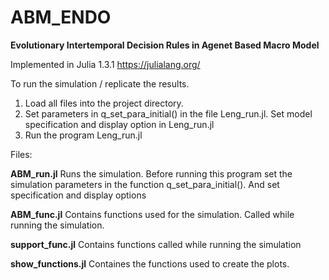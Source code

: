 # ABM_ENDO

**Evolutionary Intertemporal Decision Rules in Agenet Based Macro Model**

Implemented in Julia 1.3.1 https://julialang.org/


To run the simulation / replicate the results.
1.  Load all files into the project directory.
2.	Set parameters in q_set_para_initial() in the file Leng_run.jl.
    Set model specification and display option in Leng_run.jl
3.	Run the program  Leng_run.jl 



Files:

**ABM_run.jl**
Runs the simulation.
Before running this program set the simulation parameters in the function q_set_para_initial().
And set specification and display options

**ABM_func.jl**
Contains functions used for the simulation.
Called while running the simulation.


**support_func.jl**
Contains functions called while running the simulation


**show_functions.jl**
Containes the functions used to create the plots.


